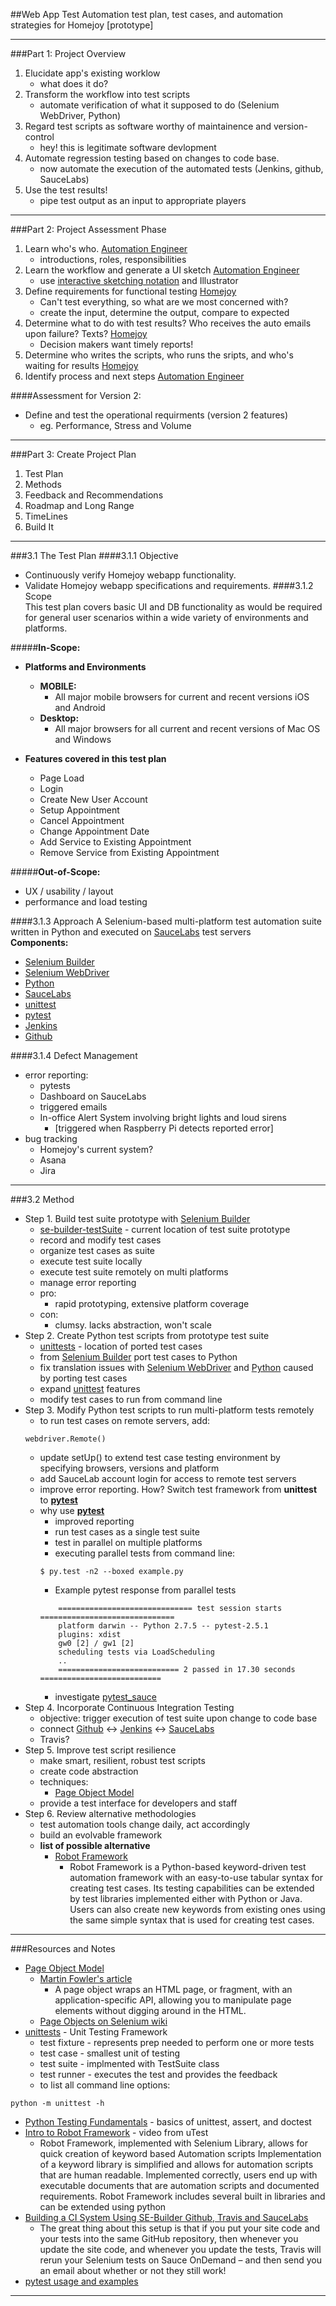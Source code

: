 ##Web App Test Automation
test plan, test cases, and automation strategies for Homejoy [prototype]

________________________

###Part 1:  Project Overview
1. Elucidate app's existing worklow  
    - what does it do?  
2. Transform the workflow into test scripts  
    - automate verification of what it supposed to do (Selenium WebDriver, Python)  
3. Regard test scripts as software worthy of maintainence and version-control
    - hey!  this is legitimate software devlopment
4. Automate regression testing based on changes to code base.
    - now automate the execution of the automated tests (Jenkins, github, SauceLabs)
5. Use the test results!
    - pipe test output as an input to appropriate players

_________________________

###Part 2:  Project Assessment Phase
1. Learn who's who. [Automation Engineer]
    - introductions, roles, responsibilities
2. Learn the workflow and generate a UI sketch [Automation Engineer] 
    - use [interactive sketching notation] and Illustrator
3. Define requirements for functional testing [Homejoy] 
    - Can't test everything, so what are we most concerned with? 
    - create the input, determine the output, compare to expected 
4. Determine what to do with test results?  Who receives the auto emails upon failure?  Texts?  [Homejoy]
    - Decision makers want timely reports!
5. Determine who writes the scripts, who runs the sripts, and who's waiting for results  [Homejoy]
6. Identify process and next steps [Automation Engineer]

####Assessment for Version 2:
- Define and test the operational requirments (version 2 features)
    - eg. Performance, Stress and Volume

_____________________________

###Part 3:  Create Project Plan
1. Test Plan
2. Methods
3. Feedback and Recommendations
4. Roadmap and Long Range
5. TimeLines
6. Build It

_______________________________

###3.1 The Test Plan
####3.1.1 Objective
- Continuously verify Homejoy webapp functionality.
- Validate Homejoy webapp specifications and requirements.
####3.1.2 Scope  
This test plan covers basic UI and DB functionality as would be required for general user scenarios within a wide variety of environments and platforms.

#####**In-Scope:**
- **Platforms and Environments**
    - **MOBILE:**
        - All major mobile browsers for current and recent versions iOS and Android
    - **Desktop:**
        - All major browsers for all current and recent versions of Mac OS and Windows 
    
- **Features covered in this test plan**
    - Page Load
    - Login
    - Create New User Account
    - Setup Appointment
    - Cancel Appointment
    - Change Appointment Date
    - Add Service to Existing Appointment
    - Remove Service from Existing Appointment

#####**Out-of-Scope:**
- UX / usability / layout
- performance and load testing

####3.1.3 Approach
A Selenium-based multi-platform test automation suite written in Python and executed on [SauceLabs] test servers  
**Components:**  
- [Selenium Builder]
- [Selenium WebDriver]
- [Python]
- [SauceLabs]
- [unittest]
- [pytest]
- [Jenkins]
- [Github]



####3.1.4 Defect Management
- error reporting:
    - pytests
    - Dashboard on SauceLabs
    - triggered emails
    - In-office Alert System involving bright lights and loud sirens
         - [triggered when Raspberry Pi detects reported error]
- bug tracking
    - Homejoy's current system?
    - Asana
    - Jira 

__________________________

###3.2 Method
-  Step 1. Build test suite prototype with [Selenium Builder]
    - [se-builder-testSuite] - current location of test suite prototype
    - record and modify test cases
    - organize test cases as suite
    - execute test suite locally
    - execute test suite remotely on multi platforms
    - manage error reporting
    - pro: 
        - rapid prototyping, extensive platform coverage
    - con:
        - clumsy. lacks abstraction, won't scale
- Step 2. Create Python test scripts from prototype test suite
    - [unittests] - location of ported test cases
    - from [Selenium Builder] port test cases to Python
    - fix translation issues with [Selenium WebDriver] and [Python] caused by porting test cases
    - expand [unittest] features
    - modify test cases to run from command line
- Step 3. Modify Python test scripts to run multi-platform tests remotely
    - to run test cases on remote servers, add:
    ```
    webdriver.Remote()
    ```
    - update setUp() to extend test case testing environment by specifying browsers, versions and platform
    - add SauceLab account login for access to remote test servers
    - improve error reporting.  How?  Switch test framework from **unittest** to **[pytest]**
    - why use **[pytest]**
        - improved reporting
        - run test cases as a single test suite
        - test in parallel on multiple platforms
        - executing parallel tests from command line:
        ```
        $ py.test -n2 --boxed example.py
        ```
        - Example pytest response from parallel tests
        ```
            ============================== test session starts ==============================
            platform darwin -- Python 2.7.5 -- pytest-2.5.1
            plugins: xdist
            gw0 [2] / gw1 [2]
            scheduling tests via LoadScheduling
            ..
            =========================== 2 passed in 17.30 seconds ===========================
        ```
        - investigate [pytest_sauce]
- Step 4. Incorporate Continuous Integration Testing
    - objective:  trigger execution of test suite upon change to code base
    - connect [Github] <-> [Jenkins] <-> [SauceLabs]
    - Travis?
- Step 5. Improve test script resilience
    - make smart, resilient, robust test scripts 
    - create code abstraction
    - techniques:
        - [Page Object Model]
    - provide a test interface for developers and staff
- Step 6. Review alternative methodologies
    - test automation tools change daily, act accordingly
    - build an evolvable framework
    - **list of possible alternative**
        - [Robot Framework]
            - Robot Framework is a Python-based keyword-driven test automation framework with an easy-to-use tabular syntax for creating test cases. Its testing capabilities can be extended by test libraries implemented either with Python or Java. Users can also create new keywords from existing ones using the same simple syntax that is used for creating test cases.


_______________________________

###Resources and Notes
- [Page Object Model]
    - [Martin Fowler's article](http://martinfowler.com/bliki/PageObject.html)
        - A page object wraps an HTML page, or fragment, with an application-specific API, allowing you to manipulate page elements without digging around in the HTML.
    - [Page Objects on Selenium wiki](https://code.google.com/p/selenium/wiki/PageObjects)
- [unittests] - Unit Testing Framework
    - test fixture - represents prep needed to perform one or more tests
    - test case - smallest unit of testing
    - test suite - implmented with TestSuite class
    - test runner - executes the test and provides the feedback
    - to list all command line options:
```
python -m unittest -h
```
- [Python Testing Fundamentals](https://www.youtube.com/watch?v=jTJHQ-zQMk4) - basics of unittest, assert, and doctest
- [Intro to Robot Framework](https://www.youtube.com/watch?v=CrkfmqFbJpU) - video from uTest
    - Robot Framework, implemented with Selenium Library, allows for quick creation of keyword based Automation scripts
Implementation of a keyword library is simplified and allows for automation scripts that are human readable. Implemented correctly, users end up with executable documents that are automation scripts and documented requirements. Robot Framework includes several built in libraries and can be extended using python
- [Building a CI System Using SE-Builder Github, Travis and SauceLabs](http://sauceio.com/index.php/2013/03/building-a-ci-system-using-selenium-builder-github-travis-and-sauce-labs/)
    - The great thing about this setup is that if you put your site code and your tests into the same GitHub repository, then whenever you update the site code, and whenever you update the tests, Travis will rerun your Selenium tests on Sauce OnDemand – and then send you an email about whether or not they still work!
- [pytest usage and examples](http://pytest.org/latest/example/index.html#examples)

_______________________________

[se-builder-testSuite]:https://github.com/jayjaycody/web-app-tests/tree/master/se-builder-testSuite
[interactive sketching notation]:http://www.linowski.ca/downloads/InteractiveSketchingNotation_0.1.pdf
[Selenium WebDriver]:http://docs.seleniumhq.org/docs/03_webdriver.jsp
[Python]:http://selenium-python.readthedocs.org
[pytest]:https://pypi.python.org/pypi/pytest/2.5.2
[unittest]:https://docs.python.org/2/library/unittest.html
[SauceLabs]:https://saucelabs.com
[Jenkins]:https://docs.saucelabs.com/ci-integrations/jenkins/
[Github]:http://sauceio.com/index.php/2013/03/building-a-ci-system-using-selenium-builder-github-travis-and-sauce-labs/
[pytest_sauce]:https://pypi.python.org/pypi/pytest_sauce
[Selenium Builder]:http://sauceio.com/index.php/2013/03/building-a-ci-system-using-selenium-builder-github-travis-and-sauce-labs/
[Robot Framework]:https://github.com/robotframework/robotframework
[Page Object Model]:http://martinfowler.com/bliki/PageObject.html
[unittests]:https://github.com/jayjaycody/web-app-tests/tree/master/unittests
[Automation Engineer]:http://linkedin.com/in/videoalchemy/
[Homejoy]:http://homejoy.com